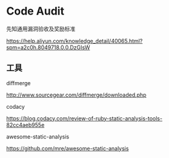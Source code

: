 # Code Audit



先知通用漏洞验收及奖励标准

https://help.aliyun.com/knowledge_detail/40065.html?spm=a2c0h.8049718.0.0.DzGIsW


## 工具

diffmerge

http://www.sourcegear.com/diffmerge/downloaded.php

codacy

https://blog.codacy.com/review-of-ruby-static-analysis-tools-82cc4aeb955e

awesome-static-analysis

https://github.com/mre/awesome-static-analysis